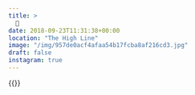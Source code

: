 ```yaml
---
title: >
  🔑
date: 2018-09-23T11:31:38+00:00
location: "The High Line"
image: "/img/957de0acf4afaa54b17fcba8af216cd3.jpg"
draft: false
instagram: true
---
```


{{<photo src="/img/957de0acf4afaa54b17fcba8af216cd3.jpg">}}
